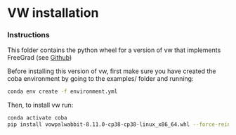# VW installation
### Instructions 
This folder contains the python wheel for a version of vw that implements FreeGrad (see [Github](https://github.com/zmhammedi/vowpal_wabbit))

Before installing this version of vw, first make sure you have created the coba environment by going to the examples/ folder and running:
```bash
conda env create -f environment.yml 
```
 
Then, to install vw run:
```bash
conda activate coba
pip install vowpalwabbit-8.11.0-cp38-cp38-linux_x86_64.whl --force-reinstall 
```
